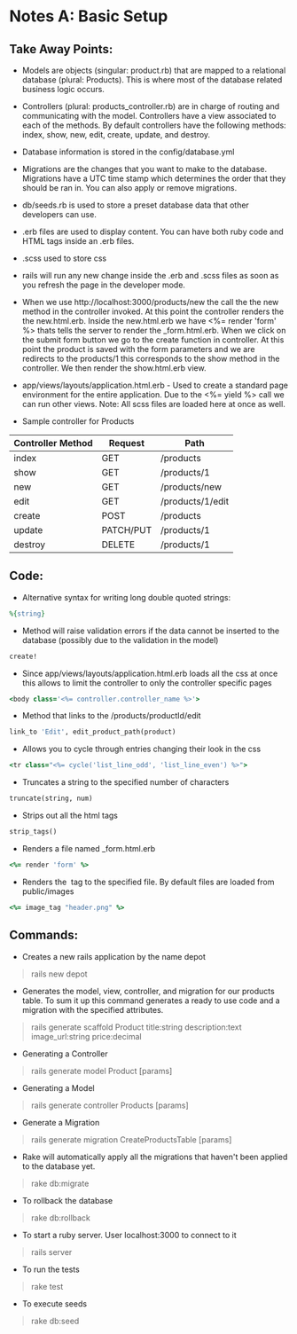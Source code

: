 Notes A: Basic Setup
====================

Take Away Points:
------------------
* Models are objects (singular: product.rb) that are mapped to a relational database (plural: Products). This is where most of the database related business logic occurs.

* Controllers (plural: products_controller.rb) are in charge of routing and communicating with the model. Controllers have a view associated to each of the methods. By default controllers have the following methods: index, show, new, edit, create, update, and destroy.

* Database information is stored in the config/database.yml

* Migrations are the changes that you want to make to the database. Migrations have a UTC time stamp which determines the order that they should be ran in. You can also apply or remove migrations.

* db/seeds.rb is used to store a preset database data that other developers can use.

* .erb files are used to display content. You can have both ruby code and HTML tags inside an .erb files.

* .scss used to store css 

* rails will run any new change inside the .erb and .scss files as soon as you refresh the page in the developer mode.

* When we use http://localhost:3000/products/new the call the the new method in the controller invoked. At this point the controller renders the the new.html.erb. Inside the new.html.erb we have <%= render 'form' %> thats tells the server to render the _form.html.erb. When we click on the submit form button we go to the create function in controller. At this point the product is saved with the form parameters and we are redirects to the products/1 this corresponds to the show method in the controller. We then render the show.html.erb view.

* app/views/layouts/application.html.erb - Used to create a standard page environment for the entire application. Due to the <%= yield %> call we can run other views. Note: All scss files are loaded here at once as well. 

* Sample controller for Products

| Controller Method |   Request   |        Path      |
| ----------------- | ----------- | ---------------- |
|       index       |   GET       | /products        |
|       show        |   GET       | /products/1      |
|       new         |   GET       | /products/new    |
|       edit        |   GET       | /products/1/edit |
|       create      |   POST      | /products        |
|       update      |   PATCH/PUT | /products/1      |
|       destroy     |   DELETE    | /products/1      |

Code:
-----
* Alternative syntax for writing long double quoted strings:
```ruby
%{string}
```

* Method will raise validation errors if the data cannot be inserted to the database (possibly due to the validation in the model)
```ruby
create!
```

* Since app/views/layouts/application.html.erb loads all the css at once this allows to limit the controller to only the controller specific pages
```ruby
<body class='<%= controller.controller_name %>'>
```

* Method that links to the /products/productId/edit
```ruby
link_to 'Edit', edit_product_path(product)
```

* Allows you to cycle through entries changing their look in the css
```ruby
<tr class="<%= cycle('list_line_odd', 'list_line_even') %>">
```

* Truncates a string to the specified number of characters
```ruby
truncate(string, num)
```

* Strips out all the html tags
```ruby
strip_tags()
```

* Renders a file named _form.html.erb
```ruby
<%= render 'form' %>
```

* Renders the <img> tag to the specified file. By default files are loaded from public/images
```ruby
<%= image_tag "header.png" %> 
```

Commands:
---------
* Creates a new rails application by the name depot 
> rails new depot 

* Generates the model, view, controller, and migration for our products table. To sum it up this command generates a ready to use code and a migration with the specified attributes.
> rails generate scaffold Product title:string description:text image_url:string price:decimal

* Generating a Controller 
> rails generate model Product [params]

* Generating a Model
> rails generate controller Products [params]

* Generate a Migration
> rails generate migration CreateProductsTable [params]

* Rake will automatically apply all the migrations that haven't been applied to the database yet. 
> rake db:migrate

* To rollback the database
> rake db:rollback

* To start a ruby server. User localhost:3000 to connect to it
> rails server

* To run the tests
> rake test

* To execute seeds
> rake db:seed